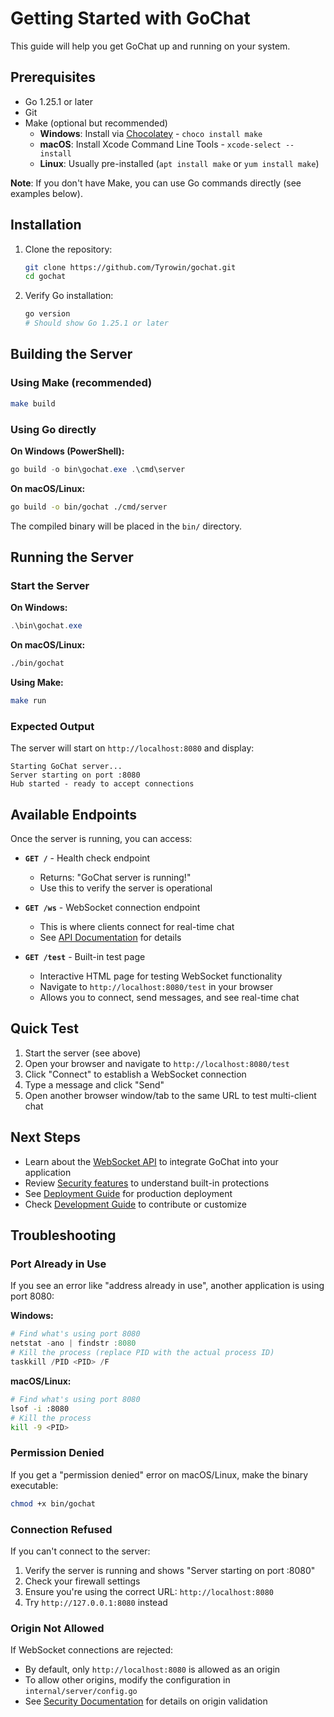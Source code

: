 # Getting Started with GoChat

This guide will help you get GoChat up and running on your system.

## Prerequisites

- Go 1.25.1 or later
- Git
- Make (optional but recommended)
  - **Windows**: Install via [Chocolatey](https://chocolatey.org/) - `choco install make`
  - **macOS**: Install Xcode Command Line Tools - `xcode-select --install`
  - **Linux**: Usually pre-installed (`apt install make` or `yum install make`)

**Note**: If you don't have Make, you can use Go commands directly (see examples below).

## Installation

1. Clone the repository:

   ```bash
   git clone https://github.com/Tyrowin/gochat.git
   cd gochat
   ```

2. Verify Go installation:

   ```bash
   go version
   # Should show Go 1.25.1 or later
   ```

## Building the Server

### Using Make (recommended)

```bash
make build
```

### Using Go directly

**On Windows (PowerShell):**

```powershell
go build -o bin\gochat.exe .\cmd\server
```

**On macOS/Linux:**

```bash
go build -o bin/gochat ./cmd/server
```

The compiled binary will be placed in the `bin/` directory.

## Running the Server

### Start the Server

**On Windows:**

```powershell
.\bin\gochat.exe
```

**On macOS/Linux:**

```bash
./bin/gochat
```

**Using Make:**

```bash
make run
```

### Expected Output

The server will start on `http://localhost:8080` and display:

```
Starting GoChat server...
Server starting on port :8080
Hub started - ready to accept connections
```

## Available Endpoints

Once the server is running, you can access:

- **`GET /`** - Health check endpoint

  - Returns: "GoChat server is running!"
  - Use this to verify the server is operational

- **`GET /ws`** - WebSocket connection endpoint

  - This is where clients connect for real-time chat
  - See [API Documentation](API.md) for details

- **`GET /test`** - Built-in test page
  - Interactive HTML page for testing WebSocket functionality
  - Navigate to `http://localhost:8080/test` in your browser
  - Allows you to connect, send messages, and see real-time chat

## Quick Test

1. Start the server (see above)
2. Open your browser and navigate to `http://localhost:8080/test`
3. Click "Connect" to establish a WebSocket connection
4. Type a message and click "Send"
5. Open another browser window/tab to the same URL to test multi-client chat

## Next Steps

- Learn about the [WebSocket API](API.md) to integrate GoChat into your application
- Review [Security features](SECURITY.md) to understand built-in protections
- See [Deployment Guide](DEPLOYMENT.md) for production deployment
- Check [Development Guide](DEVELOPMENT.md) to contribute or customize

## Troubleshooting

### Port Already in Use

If you see an error like "address already in use", another application is using port 8080:

**Windows:**

```powershell
# Find what's using port 8080
netstat -ano | findstr :8080
# Kill the process (replace PID with the actual process ID)
taskkill /PID <PID> /F
```

**macOS/Linux:**

```bash
# Find what's using port 8080
lsof -i :8080
# Kill the process
kill -9 <PID>
```

### Permission Denied

If you get a "permission denied" error on macOS/Linux, make the binary executable:

```bash
chmod +x bin/gochat
```

### Connection Refused

If you can't connect to the server:

1. Verify the server is running and shows "Server starting on port :8080"
2. Check your firewall settings
3. Ensure you're using the correct URL: `http://localhost:8080`
4. Try `http://127.0.0.1:8080` instead

### Origin Not Allowed

If WebSocket connections are rejected:

- By default, only `http://localhost:8080` is allowed as an origin
- To allow other origins, modify the configuration in `internal/server/config.go`
- See [Security Documentation](SECURITY.md) for details on origin validation

